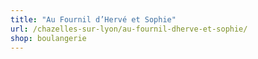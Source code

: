 ```yaml
---
title: "Au Fournil d’Hervé et Sophie"
url: /chazelles-sur-lyon/au-fournil-dherve-et-sophie/
shop: boulangerie
---
```

